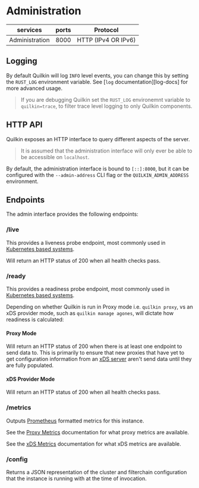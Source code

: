 # Administration

| services | ports | Protocol |
|----------|-------|-----------|
| Administration | 8000 | HTTP (IPv4 OR IPv6) |

## Logging
By default Quilkin will log `INFO` level events, you can change this by setting
the `RUST_LOG` environment variable. See [`log` documentation][log-docs] for
more advanced usage.

> If you are debugging Quilkin set the `RUST_LOG` environemnt variable to `quilkin=trace`, to filter trace level
> logging to only Quilkin components.

## HTTP API

Quilkin exposes an HTTP interface to query different aspects of the server.

> It is assumed that the administration interface will only ever be able to be accessible on `localhost`.

By default, the administration interface is bound to `[::]:8000`, but it can be
configured with the `--admin-address` CLI flag or the `QUILKIN_ADMIN_ADDRESS`
environment.

## Endpoints

The admin interface provides the following endpoints:

### /live

This provides a liveness probe endpoint, most commonly used in
[Kubernetes based systems](https://kubernetes.io/docs/tasks/configure-pod-container/configure-liveness-readiness-startup-probes/#define-a-liveness-command).

Will return an HTTP status of 200 when all health checks pass.

### /ready

This provides a readiness probe endpoint, most commonly used in
[Kubernetes based systems](https://kubernetes.io/docs/tasks/configure-pod-container/configure-liveness-readiness-startup-probes/#define-readiness-probes).

Depending on whether Quilkin is run in Proxy mode i.e. `quilkin proxy`, vs an xDS provider mode, such as `quilkin
manage agones`, will dictate how readiness is calculated:

#### Proxy Mode

Will return an HTTP status of 200 when there is at least one endpoint to send data to. This is primarily to ensure
that new proxies that have yet to get configuration information from an [xDS server](../services/xds.md) aren't send data
until they are fully populated.

#### xDS Provider Mode

Will return an HTTP status of 200 when all health checks pass.

### /metrics

Outputs [Prometheus](https://prometheus.io/) formatted metrics for this instance.

See the [Proxy Metrics](../services/proxy/metrics.md) documentation for what proxy metrics are available.

See the [xDS Metrics](../services/xds/metrics.md) documentation for what xDS metrics are available.

### /config

Returns a JSON representation of the cluster and filterchain configuration that the instance is running
with at the time of invocation.
